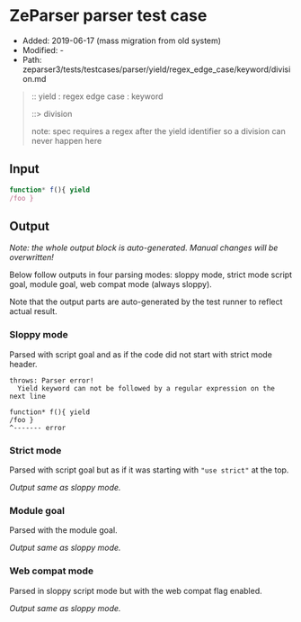 # ZeParser parser test case

- Added: 2019-06-17 (mass migration from old system)
- Modified: -
- Path: zeparser3/tests/testcases/parser/yield/regex_edge_case/keyword/division.md

> :: yield : regex edge case : keyword
>
> ::> division
>
> note: spec requires a regex after the yield identifier so a division can never happen here

## Input


`````js
function* f(){ yield
/foo }
`````

## Output

_Note: the whole output block is auto-generated. Manual changes will be overwritten!_

Below follow outputs in four parsing modes: sloppy mode, strict mode script goal, module goal, web compat mode (always sloppy).

Note that the output parts are auto-generated by the test runner to reflect actual result.

### Sloppy mode

Parsed with script goal and as if the code did not start with strict mode header.

`````
throws: Parser error!
  Yield keyword can not be followed by a regular expression on the next line

function* f(){ yield
/foo }
^------- error
`````

### Strict mode

Parsed with script goal but as if it was starting with `"use strict"` at the top.

_Output same as sloppy mode._

### Module goal

Parsed with the module goal.

_Output same as sloppy mode._

### Web compat mode

Parsed in sloppy script mode but with the web compat flag enabled.

_Output same as sloppy mode._
